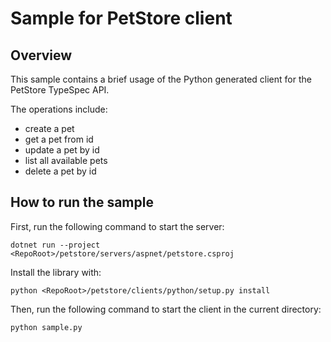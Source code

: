 # Sample for PetStore client

## Overview

This sample contains a brief usage of the Python generated client for the PetStore TypeSpec API.

The operations include:
- create a pet
- get a pet from id
- update a pet by id
- list all available pets
- delete a pet by id

## How to run the sample

First, run the following command to start the server:
```
dotnet run --project <RepoRoot>/petstore/servers/aspnet/petstore.csproj
```

Install the library with:
```
python <RepoRoot>/petstore/clients/python/setup.py install
```

Then, run the following command to start the client in the current directory:
```
python sample.py
```
